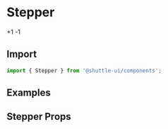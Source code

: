 ---
---

# Stepper

+1 -1

## Import

```jsx
import { Stepper } from '@shuttle-ui/components';
```

## Examples

## Stepper Props
